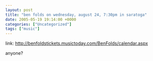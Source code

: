 ```yaml
---
layout: post
title: "ben folds on wednesday, august 24, 7:30pm in saratoga"
date: 2005-05-19 19:14:00 +0000
categories: ["Uncategorized"]
tags: ["music"]
---
```


link: http://benfoldstickets.musictoday.com/BenFolds/calendar.aspx

anyone?